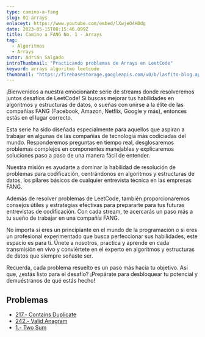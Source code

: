 ```yaml
---
type: camino-a-fang
slug: 01-arrays
enlaceyt: https://www.youtube.com/embed/lXwjeO4HDdg
date: 2023-05-15T08:15:46.099Z
title: Camino a FANG No. 1 - Arrays
tag:
  - Algoritmos
  - Arrays
autor: Adrián Salgado
introThumbnail: "Practicando problemas de Arrays en LeetCode"
keyword: arrays algoritmo leetcode
thumbnail: "https://firebasestorage.googleapis.com/v0/b/lasfito-blog.appspot.com/o/streaming.png?alt=media&token=98bc8ea1-905e-456c-bb86-e331db875259"
---
```


¡Bienvenidos a nuestra emocionante serie de streams donde resolveremos juntos desafíos de LeetCode! Si buscas mejorar tus habilidades en algoritmos y estructuras de datos, o sueñas con unirse a la élite de las compañías FANG (Facebook, Amazon, Netflix, Google y más), entonces estás en el lugar correcto.

Esta serie ha sido diseñada especialmente para aquellos que aspiran a trabajar en algunas de las compañías de tecnología más codiciadas del mundo. Responderemos preguntas en tiempo real, desglosaremos problemas complejos en componentes manejables y explicaremos soluciones paso a paso de una manera fácil de entender.

Nuestra misión es ayudarte a dominar la habilidad de resolución de problemas para codificación, centrándonos en algoritmos y estructuras de datos, los pilares básicos de cualquier entrevista técnica en las empresas FANG.

Además de resolver problemas de LeetCode, también proporcionaremos consejos útiles y estrategias efectivas para prepararte para tus futuras entrevistas de codificación. Con cada stream, te acercarás un paso más a tu sueño de trabajar en una compañía FANG.

No importa si eres un principiante en el mundo de la programación o si eres un profesional experimentado que busca perfeccionar sus habilidades, este espacio es para ti. Únete a nosotros, practica y aprende en cada transmisión en vivo y conviértete en el experto en algoritmos y estructuras de datos que siempre soñaste ser.

Recuerda, cada problema resuelto es un paso más hacia tu objetivo. Así que, ¿estás listo para el desafío? ¡Prepárate para desbloquear tu potencial y demuéstranos de qué estás hecho!

## Problemas

- [217.- Contains Duplicate](https://leetcode.com/problems/contains-duplicate/)
- [242.- Valid Anagram](https://leetcode.com/problems/valid-anagram/)
- [1.- Two Sum](https://leetcode.com/problems/two-sum/)
